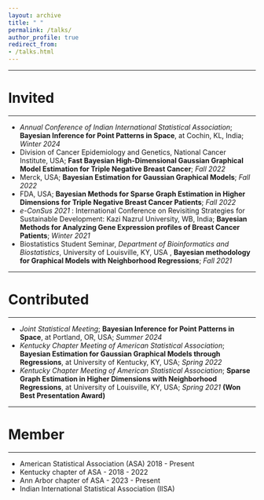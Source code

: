 ```yaml
---
layout: archive
title: " "
permalink: /talks/
author_profile: true
redirect_from: 
- /talks.html
---
```



---
# Invited
---

* _Annual Conference of Indian International Statistical Association_; **Bayesian Inference for Point Patterns in Space**, at Cochin, KL, India; *Winter 2024*
* Division of Cancer Epidemiology and Genetics, National Cancer Institute, USA; **Fast Bayesian High-Dimensional Gaussian Graphical Model Estimation for Triple Negative Breast Cancer**; *Fall 2022* 
* Merck, USA; **Bayesian Estimation for Gaussian Graphical Models**; *Fall 2022* 
* FDA, USA; **Bayesian Methods for Sparse Graph Estimation in Higher Dimensions for Triple Negative Breast Cancer Patients**; *Fall 2022* 
* _e-ConSus 2021_ : International Conference on Revisiting Strategies for Sustainable Development: Kazi Nazrul University, WB, India; **Bayesian Methods for Analyzing Gene Expression profiles of Breast Cancer Patients**; *Winter 2021*
* Biostatistics Student Seminar, _Department of Bioinformatics and Biostatistics_,  University of Louisville, KY, USA , **Bayesian methodology for Graphical Models with Neighborhood Regressions**; *Fall 2021*

---
# Contributed
---

* _Joint Statistical Meeting_; **Bayesian Inference for Point Patterns in Space**, at Portland, OR, USA; *Summer 2024*
* _Kentucky Chapter Meeting of American Statistical Association_; **Bayesian Estimation for Gaussian Graphical Models through Regressions**, at University of Kentucky, KY, USA; *Spring 2022*
* _Kentucky Chapter Meeting of American Statistical Association_; **Sparse Graph Estimation in Higher Dimensions with Neighborhood Regressions**, at University of Louisville, KY, USA; *Spring 2021* **(Won Best Presentation Award)**

---
# Member
---

* American Statistical Association (ASA) 2018 - Present
* Kentucky chapter of ASA - 2018 - 2022
* Ann Arbor chapter of ASA - 2023 - Present
* Indian International Statistical Association (IISA)
